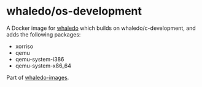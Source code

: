 # whaledo/os-development
 
A Docker image for [whaledo](https://github.com/duckinator/whaledo) which builds on whaledo/c-development, and adds the following packages:

* xorriso
* qemu
* qemu-system-i386
* qemu-system-x86_64

Part of [whaledo-images](https://github.com/duckinator/whaledo-images).
